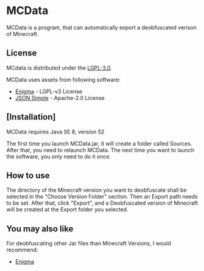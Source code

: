 # MCData
MCData is a program, that can automatically export a deobfuscated verison of Minecraft.

## License

MCdata is distributed under the [LGPL-3.0](LICENSE).

MCData uses assets from following software:
- [Enigma](https://github.com/FabricMC/Enigma) - LGPL-v3 License
- [JSON Simple](https://github.com/fangyidong/json-simple) - Apache-2.0 License

## [Installation]

MCData requires Java SE 8, version 52

The first time you launch MCData.jar, it will create a folder called Sources.
After that, you need to relaunch MCData.
The next time you want to launch the software, you only need to do it once.

## How to use

 The directory of the Minecraft version you want to deobfuscate shall be selected in the "Choose Version Folder" section. Then an Export path needs to be set. After that, click "Export", and a Deobfuscated version of Minecraft will be created at the Export folder you selected.
 
 ## You may also like
 
 For deobfuscating other Jar files than Minecraft Versions, I would recommend:
 - [Enigma](https://github.com/FabricMC/Enigma)
